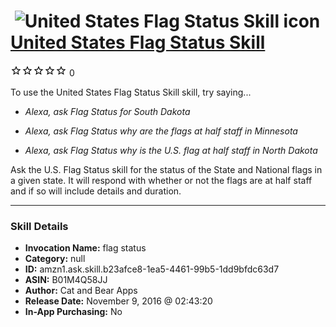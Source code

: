 # &nbsp;<img src="skill_icon" alt="United States Flag Status Skill icon" width="36"> [United States Flag Status Skill](http://alexa.amazon.com/#skills/amzn1.ask.skill.b23afce8-1ea5-4461-99b5-1dd9bfdc63d7)
![0 stars](../../images/ic_star_border_black_18dp_1x.png)![0 stars](../../images/ic_star_border_black_18dp_1x.png)![0 stars](../../images/ic_star_border_black_18dp_1x.png)![0 stars](../../images/ic_star_border_black_18dp_1x.png)![0 stars](../../images/ic_star_border_black_18dp_1x.png) 0

To use the United States Flag Status Skill skill, try saying...

* *Alexa, ask Flag Status for South Dakota*

* *Alexa, ask Flag Status why are the flags at half staff in Minnesota*

* *Alexa, ask Flag Status why is the U.S. flag at half staff in North Dakota*

Ask the U.S. Flag Status skill for the status of the State and National flags in a given state.  It will respond with whether or not the flags are at half staff and if so will include details and duration.

***

### Skill Details

* **Invocation Name:** flag status
* **Category:** null
* **ID:** amzn1.ask.skill.b23afce8-1ea5-4461-99b5-1dd9bfdc63d7
* **ASIN:** B01M4Q58JJ
* **Author:** Cat and Bear Apps
* **Release Date:** November 9, 2016 @ 02:43:20
* **In-App Purchasing:** No
